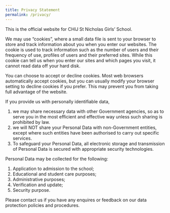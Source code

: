 ```yaml
---
title: Privacy Statement
permalink: /privacy/
---
```

This is the official website for CHIJ St Nicholas Girls’ School.

We may use “cookies”, where a small data file is sent to your browser to store and track information about you when you enter our websites. The cookie is used to track information such as the number of users and their frequency of use, profiles of users and their preferred sites. While this cookie can tell us when you enter our sites and which pages you visit, it cannot read data off your hard disk.

You can choose to accept or decline cookies. Most web browsers automatically accept cookies, but you can usually modify your browser setting to decline cookies if you prefer. This may prevent you from taking full advantage of the website.

If you provide us with personally identifiable data,

1.  we may share necessary data with other Government agencies, so as to serve you in the most efficient and effective way unless such sharing is prohibited by law.
2.  we will NOT share your Personal Data with non-Government entities, except where such entities have been authorised to carry out specific services.
3.  To safeguard your Personal Data, all electronic storage and transmission of Personal Data is secured with appropriate security technologies.

Personal Data may be collected for the following:

1.  Application to admission to the school;
2. Educational and student care purposes;
3. Administrative purposes;
4. Verification and update;
5. Security purpose.

Please contact us if you have any enquires or feedback on our data protection policies and procedures.